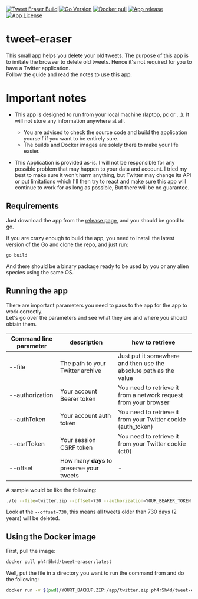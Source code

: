 [![Tweet Eraser Build](https://github.com/ph4r5h4d/tweet-eraser/actions/workflows/cd.yaml/badge.svg)](https://github.com/ph4r5h4d/tweet-eraser/actions/workflows/cd.yaml)
[![Go Version](https://img.shields.io/github/go-mod/go-version/ph4r5h4d/tweet-eraser)](https://github.com/ph4r5h4d/tweet-eraser)
[![Docker pull](https://img.shields.io/docker/pulls/ph4r5h4d/tweet-eraser)](https://hub.docker.com/r/ph4r5h4d/tweet-eraser)
[![App release](https://img.shields.io/github/v/release/Ph4r5h4d/tweet-eraser)](https://github.com/ph4r5h4d/tweet-eraser/releases)
[![App License](https://img.shields.io/github/license/ph4r5h4d/tweet-eraser)](https://github.com/ph4r5h4d/tweet-eraser/blob/main/LICENSE)
# tweet-eraser
This small app helps you delete your old tweets.
The purpose of this app is to imitate the browser to delete old tweets.
Hence it's not required for you to have a Twitter application.  
Follow the guide and read the notes to use this app.

# Important notes
- This app is designed to run from your local machine (laptop, pc or ...). It will not store any information anywhere at all.
  - You are advised to check the source code and build the application yourself if you want to be entirely sure.
  - The builds and Docker images are solely there to make your life easier.

- This Application is provided as-is. I will not be responsible for any possible problem that may happen to your data and account.
  I tried my best to make sure it won't harm anything, but Twitter may change its API or put limitations which
  I'll then try to react and make sure this app will continue to work for as long as possible, But there will be no guarantee.


## Requirements
Just download the app from the [release page](https://github.com/ph4r5h4d/tweet-eraser/releases), and you should be good to go.

If you are crazy enough to build the app, you need to install the latest version of the Go and clone the repo, and just run:
```
go build
``` 
And there should be a binary package ready to be used by you or any alien species using the same OS.

## Running the app
There are important parameters you need to pass to the app for the app to work correctly.  
Let's go over the parameters and see what they are and where you should obtain them.

| Command line parameter | description | how to retrieve |
|------------------------|-------------|-----------------|
|--file|The path to your Twitter archive|Just put it somewhere and then use the absolute path as the value|
|--authorization|Your account Bearer token|You need to retrieve it from a network request from your browser|
|--authToken|Your account auth token|You need to retrieve it from your Twitter cookie (auth_token)|
|--csrfToken|Your session CSRF token|You need to retrieve it from your Twitter cookie (ct0)|
|--offset|How many **days** to preserve your tweets|-|

A sample would be like the following:
```bash
./te --file=twitter.zip --offset=730 --authorization=YOUR_BEARER_TOKEN --authToken=YOUR_COOKIE_AUTH_TOKEN --csrfToken=YOUR_COOKIE_CSRF_TOKEN
```

Look at the `--offset=730`, this means all tweets older than 730 days (2 years) will be deleted.

## Using the Docker image
First, pull the image:
```bash
docker pull ph4r5h4d/tweet-eraser:latest
```
Well, put the file in a directory you want to run the command from and do the following:
```bash
docker run -v $(pwd)/YOURT_BACKUP.ZIP:/app/twitter.zip ph4r5h4d/tweet-eraser:latest --file=twitter.zip --offset=730 --authorization=YOUR_BEARER_TOKEN --authToken=YOUR_COOKIE_AUTH_TOKEN --csrfToken=YOUR_COOKIE_CSRF_TOKEN
```